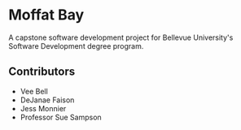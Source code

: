 # Moffat Bay
A capstone software development project for Bellevue University's Software Development degree program.

## Contributors
* Vee Bell
* DeJanae Faison
* Jess Monnier
* Professor Sue Sampson
